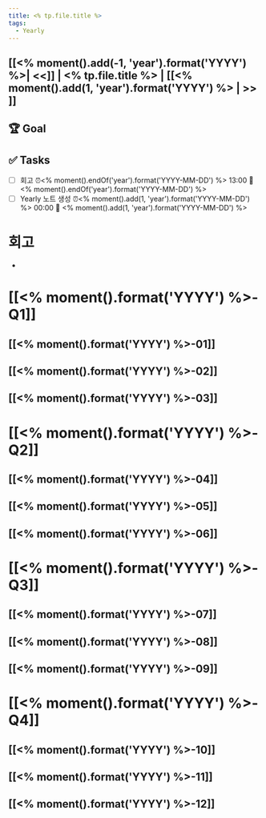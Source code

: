 ```yaml
---
title: <% tp.file.title %>
tags:
  - Yearly
---
```


## [[<% moment().add(-1, 'year').format('YYYY') %>| <<]] | <% tp.file.title %> | [[<% moment().add(1, 'year').format('YYYY') %> | >> ]]

## 🏆 Goal

## ✅ Tasks
- [ ] 회고 ⏰<% moment().endOf('year').format('YYYY-MM-DD') %> 13:00 📅 <% moment().endOf('year').format('YYYY-MM-DD') %>
- [ ] Yearly 노트 생성 ⏰<% moment().add(1, 'year').format('YYYY-MM-DD') %> 00:00 📅 <% moment().add(1, 'year').format('YYYY-MM-DD') %>
# 회고
- 
# [[<% moment().format('YYYY') %>-Q1]]
## [[<% moment().format('YYYY') %>-01]]
## [[<% moment().format('YYYY') %>-02]]
## [[<% moment().format('YYYY') %>-03]]
# [[<% moment().format('YYYY') %>-Q2]]
## [[<% moment().format('YYYY') %>-04]]
## [[<% moment().format('YYYY') %>-05]]
## [[<% moment().format('YYYY') %>-06]]
# [[<% moment().format('YYYY') %>-Q3]]
## [[<% moment().format('YYYY') %>-07]]
## [[<% moment().format('YYYY') %>-08]]
## [[<% moment().format('YYYY') %>-09]]
# [[<% moment().format('YYYY') %>-Q4]]

## [[<% moment().format('YYYY') %>-10]]
## [[<% moment().format('YYYY') %>-11]]
## [[<% moment().format('YYYY') %>-12]]
